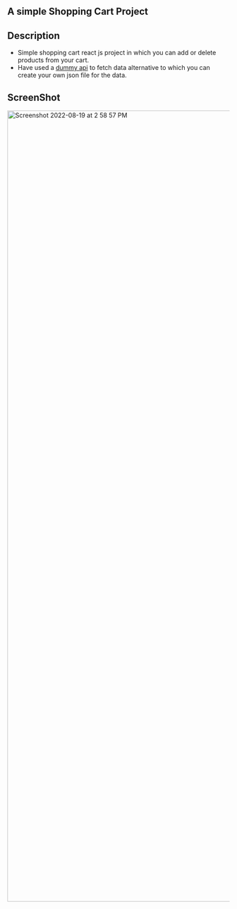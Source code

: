 ## A simple Shopping Cart Project

## Description
* Simple shopping cart react js project in which you can add or delete products from your cart.
* Have used a [dummy api](https://dummyjson.com/products) to fetch data alternative to which you can create your own json file for the data.

## ScreenShot

<img width="1792" alt="Screenshot 2022-08-19 at 2 58 57 PM" src="https://user-images.githubusercontent.com/60508244/185593357-ca8fe837-f198-4ee4-84ce-b565e4827176.png">

